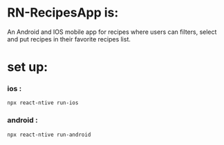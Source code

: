 # RN-RecipesApp is:
An Android and IOS mobile app for recipes where users can filters, select and put recipes in their favorite recipes list.
# set up:
### ios :
  `npx react-ntive run-ios`

### android :
  `npx react-ntive run-android`
  
